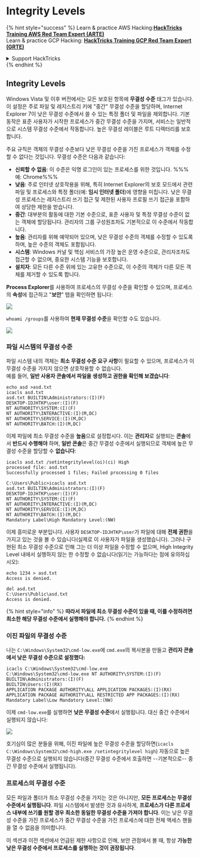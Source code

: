 # Integrity Levels

{% hint style="success" %}
Learn & practice AWS Hacking:<img src="/.gitbook/assets/arte.png" alt="" data-size="line">[**HackTricks Training AWS Red Team Expert (ARTE)**](https://training.hacktricks.xyz/courses/arte)<img src="/.gitbook/assets/arte.png" alt="" data-size="line">\
Learn & practice GCP Hacking: <img src="/.gitbook/assets/grte.png" alt="" data-size="line">[**HackTricks Training GCP Red Team Expert (GRTE)**<img src="/.gitbook/assets/grte.png" alt="" data-size="line">](https://training.hacktricks.xyz/courses/grte)

<details>

<summary>Support HackTricks</summary>

* Check the [**subscription plans**](https://github.com/sponsors/carlospolop)!
* **Join the** 💬 [**Discord group**](https://discord.gg/hRep4RUj7f) or the [**telegram group**](https://t.me/peass) or **follow** us on **Twitter** 🐦 [**@hacktricks\_live**](https://twitter.com/hacktricks\_live)**.**
* **Share hacking tricks by submitting PRs to the** [**HackTricks**](https://github.com/carlospolop/hacktricks) and [**HackTricks Cloud**](https://github.com/carlospolop/hacktricks-cloud) github repos.

</details>
{% endhint %}

## Integrity Levels

Windows Vista 및 이후 버전에서는 모든 보호된 항목에 **무결성 수준** 태그가 있습니다. 이 설정은 주로 파일 및 레지스트리 키에 "중간" 무결성 수준을 할당하며, Internet Explorer 7이 낮은 무결성 수준에서 쓸 수 있는 특정 폴더 및 파일을 제외합니다. 기본 동작은 표준 사용자가 시작한 프로세스가 중간 무결성 수준을 가지며, 서비스는 일반적으로 시스템 무결성 수준에서 작동합니다. 높은 무결성 레이블은 루트 디렉터리를 보호합니다.

주요 규칙은 객체의 무결성 수준보다 낮은 무결성 수준을 가진 프로세스가 객체를 수정할 수 없다는 것입니다. 무결성 수준은 다음과 같습니다:

* **신뢰할 수 없음**: 이 수준은 익명 로그인이 있는 프로세스를 위한 것입니다. %%%예: Chrome%%%
* **낮음**: 주로 인터넷 상호작용을 위해, 특히 Internet Explorer의 보호 모드에서 관련 파일 및 프로세스와 특정 폴더(예: **임시 인터넷 폴더**)에 영향을 미칩니다. 낮은 무결성 프로세스는 레지스트리 쓰기 접근 및 제한된 사용자 프로필 쓰기 접근을 포함하여 상당한 제한을 받습니다.
* **중간**: 대부분의 활동에 대한 기본 수준으로, 표준 사용자 및 특정 무결성 수준이 없는 객체에 할당됩니다. 관리자의 그룹 구성원조차도 기본적으로 이 수준에서 작동합니다.
* **높음**: 관리자를 위해 예약되어 있으며, 낮은 무결성 수준의 객체를 수정할 수 있도록 하며, 높은 수준의 객체도 포함됩니다.
* **시스템**: Windows 커널 및 핵심 서비스의 가장 높은 운영 수준으로, 관리자조차도 접근할 수 없으며, 중요한 시스템 기능을 보호합니다.
* **설치자**: 모든 다른 수준 위에 있는 고유한 수준으로, 이 수준의 객체가 다른 모든 객체를 제거할 수 있도록 합니다.

**Process Explorer**를 사용하여 프로세스의 무결성 수준을 확인할 수 있으며, 프로세스의 **속성**에 접근하고 "**보안**" 탭을 확인하면 됩니다:

![](<../../.gitbook/assets/image (824).png>)

`whoami /groups`를 사용하여 **현재 무결성 수준**을 확인할 수도 있습니다.

![](<../../.gitbook/assets/image (325).png>)

### 파일 시스템의 무결성 수준

파일 시스템 내의 객체는 **최소 무결성 수준 요구 사항**이 필요할 수 있으며, 프로세스가 이 무결성 수준을 가지지 않으면 상호작용할 수 없습니다.\
예를 들어, **일반 사용자 콘솔에서 파일을 생성하고 권한을 확인해 보겠습니다**:
```
echo asd >asd.txt
icacls asd.txt
asd.txt BUILTIN\Administrators:(I)(F)
DESKTOP-IDJHTKP\user:(I)(F)
NT AUTHORITY\SYSTEM:(I)(F)
NT AUTHORITY\INTERACTIVE:(I)(M,DC)
NT AUTHORITY\SERVICE:(I)(M,DC)
NT AUTHORITY\BATCH:(I)(M,DC)
```
이제 파일에 최소 무결성 수준을 **높음**으로 설정합시다. 이는 **관리자**로 실행되는 **콘솔**에서 **반드시 수행해야** 하며, **일반 콘솔**은 중간 무결성 수준에서 실행되므로 객체에 높은 무결성 수준을 할당할 수 **없습니다**:
```
icacls asd.txt /setintegritylevel(oi)(ci) High
processed file: asd.txt
Successfully processed 1 files; Failed processing 0 files

C:\Users\Public>icacls asd.txt
asd.txt BUILTIN\Administrators:(I)(F)
DESKTOP-IDJHTKP\user:(I)(F)
NT AUTHORITY\SYSTEM:(I)(F)
NT AUTHORITY\INTERACTIVE:(I)(M,DC)
NT AUTHORITY\SERVICE:(I)(M,DC)
NT AUTHORITY\BATCH:(I)(M,DC)
Mandatory Label\High Mandatory Level:(NW)
```
이제 흥미로운 부분입니다. 사용자 `DESKTOP-IDJHTKP\user`가 파일에 대해 **전체 권한**을 가지고 있는 것을 볼 수 있습니다(실제로 이 사용자가 파일을 생성했습니다). 그러나 구현된 최소 무결성 수준으로 인해 그는 더 이상 파일을 수정할 수 없으며, High Integrity Level 내에서 실행하지 않는 한 수정할 수 없습니다(읽기는 가능하다는 점에 유의하십시오):
```
echo 1234 > asd.txt
Access is denied.

del asd.txt
C:\Users\Public\asd.txt
Access is denied.
```
{% hint style="info" %}
**따라서 파일에 최소 무결성 수준이 있을 때, 이를 수정하려면 최소한 해당 무결성 수준에서 실행해야 합니다.**
{% endhint %}

### 이진 파일의 무결성 수준

나는 `C:\Windows\System32\cmd-low.exe`에 `cmd.exe`의 복사본을 만들고 **관리자 콘솔에서 낮은 무결성 수준으로 설정했다:**
```
icacls C:\Windows\System32\cmd-low.exe
C:\Windows\System32\cmd-low.exe NT AUTHORITY\SYSTEM:(I)(F)
BUILTIN\Administrators:(I)(F)
BUILTIN\Users:(I)(RX)
APPLICATION PACKAGE AUTHORITY\ALL APPLICATION PACKAGES:(I)(RX)
APPLICATION PACKAGE AUTHORITY\ALL RESTRICTED APP PACKAGES:(I)(RX)
Mandatory Label\Low Mandatory Level:(NW)
```
이제 `cmd-low.exe`를 실행하면 **낮은 무결성 수준**에서 실행됩니다. 대신 중간 수준에서 실행되지 않습니다:

![](<../../.gitbook/assets/image (313).png>)

호기심이 많은 분들을 위해, 이진 파일에 높은 무결성 수준을 할당하면(`icacls C:\Windows\System32\cmd-high.exe /setintegritylevel high`) 자동으로 높은 무결성 수준으로 실행되지 않습니다(중간 무결성 수준에서 호출하면 --기본적으로-- 중간 무결성 수준에서 실행됩니다).

### 프로세스의 무결성 수준

모든 파일과 폴더가 최소 무결성 수준을 가지는 것은 아니지만, **모든 프로세스는 무결성 수준에서 실행됩니다**. 파일 시스템에서 발생한 것과 유사하게, **프로세스가 다른 프로세스 내부에 쓰기를 원할 경우 최소한 동일한 무결성 수준을 가져야 합니다**. 이는 낮은 무결성 수준을 가진 프로세스가 중간 무결성 수준을 가진 프로세스에 대한 전체 액세스 핸들을 열 수 없음을 의미합니다.

이 섹션과 이전 섹션에서 언급된 제한 사항으로 인해, 보안 관점에서 볼 때, 항상 **가능한 낮은 무결성 수준에서 프로세스를 실행하는 것이 권장됩니다**.
